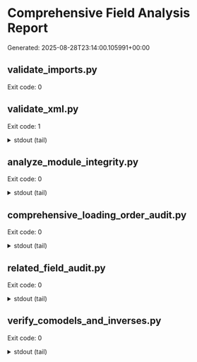 # Comprehensive Field Analysis Report

Generated: 2025-08-28T23:14:00.105991+00:00

## validate_imports.py

Exit code: 0

## validate_xml.py

Exit code: 1

<details><summary>stdout (tail)</summary>

OK [stdlib]: /Users/johncope/Documents/ssh-git-github.com-odoo-odoo.git-18.0/records_management/report/wizard_template_reports.xml

OK [stdlib]: /Users/johncope/Documents/ssh-git-github.com-odoo-odoo.git-18.0/records_management/report/load_report_templates.xml

OK [stdlib]: /Users/johncope/Documents/ssh-git-github.com-odoo-odoo.git-18.0/records_management/report/paper_bale_weigh_wizard_reports.xml

OK [stdlib]: /Users/johncope/Documents/ssh-git-github.com-odoo-odoo.git-18.0/records_management/report/naid_certificate_reports.xml

OK [stdlib]: /Users/johncope/Documents/ssh-git-github.com-odoo-odoo.git-18.0/records_management/report/records_digital_scan_reports.xml

OK [stdlib]: /Users/johncope/Documents/ssh-git-github.com-odoo-odoo.git-18.0/records_management/report/records_management_bale_reports.xml

OK [stdlib]: /Users/johncope/Documents/ssh-git-github.com-odoo-odoo.git-18.0/records_management/report/paper_bale_weigh_wizard_report.xml

OK [stdlib]: /Users/johncope/Documents/ssh-git-github.com-odoo-odoo.git-18.0/records_management/report/customer_inventory_reports.xml

OK [stdlib]: /Users/johncope/Documents/ssh-git-github.com-odoo-odoo.git-18.0/records_management/report/records_container_type_converter_reports.xml

OK [stdlib]: /Users/johncope/Documents/ssh-git-github.com-odoo-odoo.git-18.0/records_management/report/records_advanced_billing_period_reports.xml

OK [stdlib]: /Users/johncope/Documents/ssh-git-github.com-odoo-odoo.git-18.0/records_management/report/res_partner_key_restriction_reports.xml

OK [stdlib]: /Users/johncope/Documents/ssh-git-github.com-odoo-odoo.git-18.0/records_management/report/signed_document_reports.xml

OK [stdlib]: /Users/johncope/Documents/ssh-git-github.com-odoo-odoo.git-18.0/records_management/report/records_tag_reports.xml

OK [stdlib]: /Users/johncope/Documents/ssh-git-github.com-odoo-odoo.git-18.0/records_management/report/records_user_invitation_wizard_reports.xml

OK [stdlib]: /Users/johncope/Documents/ssh-git-github.com-odoo-odoo.git-18.0/records_management/report/stock_lot_attribute_reports.xml

OK [stdlib]: /Users/johncope/Documents/ssh-git-github.com-odoo-odoo.git-18.0/records_management/report/work_order_shredding_reports.xml

OK [stdlib]: /Users/johncope/Documents/ssh-git-github.com-odoo-odoo.git-18.0/records_management/report/bin_key_reports.xml

OK [stdlib]: /Users/johncope/Documents/ssh-git-github.com-odoo-odoo.git-18.0/records_management/report/maintenance_request_report.xml

OK [stdlib]: /Users/johncope/Documents/ssh-git-github.com-odoo-odoo.git-18.0/records_management/report/scrm_records_management_reports.xml

OK [stdlib]: /Users/johncope/Documents/ssh-git-github.com-odoo-odoo.git-18.0/records_management/report/container_destruction_work_order_reports.xml

OK [stdlib]: /Users/johncope/Documents/ssh-git-github.com-odoo-odoo.git-18.0/records_management/report/res_config_settings_reports.xml

OK [stdlib]: /Users/johncope/Documents/ssh-git-github.com-odoo-odoo.git-18.0/records_management/report/shredding_bin_reports.xml

OK [stdlib]: /Users/johncope/Documents/ssh-git-github.com-odoo-odoo.git-18.0/records_management/report/file_retrieval_item_reports.xml

OK [stdlib]: /Users/johncope/Documents/ssh-git-github.com-odoo-odoo.git-18.0/records_management/report/naid_compliance_action_plan_reports.xml

OK [stdlib]: /Users/johncope/Documents/ssh-git-github.com-odoo-odoo.git-18.0/records_management/report/portal_feedback_escalation_reports.xml

OK [stdlib]: /Users/johncope/Documents/ssh-git-github.com-odoo-odoo.git-18.0/records_management/report/paper_load_shipment_reports.xml

OK [stdlib]: /Users/johncope/Documents/ssh-git-github.com-odoo-odoo.git-18.0/records_management/report/signed_document_audit_reports.xml

OK [stdlib]: /Users/johncope/Documents/ssh-git-github.com-odoo-odoo.git-18.0/records_management/report/processing_log_reports.xml

OK [stdlib]: /Users/johncope/Documents/ssh-git-github.com-odoo-odoo.git-18.0/records_management/report/records_container_reports.xml

OK [stdlib]: /Users/johncope/Documents/ssh-git-github.com-odoo-odoo.git-18.0/records_management/report/system_flowchart_wizard_reports.xml

OK [stdlib]: /Users/johncope/Documents/ssh-git-github.com-odoo-odoo.git-18.0/records_management/report/rm_module_configurator_reports.xml

OK [stdlib]: /Users/johncope/Documents/ssh-git-github.com-odoo-odoo.git-18.0/records_management/report/pickup_request_item_reports.xml

OK [stdlib]: /Users/johncope/Documents/ssh-git-github.com-odoo-odoo.git-18.0/records_management/report/records_retention_policy_reports.xml

OK [stdlib]: /Users/johncope/Documents/ssh-git-github.com-odoo-odoo.git-18.0/records_management/report/shredding_inventory_batch_reports.xml

OK [stdlib]: /Users/johncope/Documents/ssh-git-github.com-odoo-odoo.git-18.0/records_management/report/records_billing_contact_role_report.xml

OK [stdlib]: /Users/johncope/Documents/ssh-git-github.com-odoo-odoo.git-18.0/records_management/report/shredding_hard_drive_reports.xml

OK [stdlib]: /Users/johncope/Documents/ssh-git-github.com-odoo-odoo.git-18.0/records_management/report/approval_history_reports.xml

OK [stdlib]: /Users/johncope/Documents/ssh-git-github.com-odoo-odoo.git-18.0/records_management/report/photo_reports.xml

OK [stdlib]: /Users/johncope/Documents/ssh-git-github.com-odoo-odoo.git-18.0/records_management/report/portal_audit_reports.xml

OK [stdlib]: /Users/johncope/Documents/ssh-git-github.com-odoo-odoo.git-18.0/records_management/report/barcode_product_reports.xml

OK [stdlib]: /Users/johncope/Documents/ssh-git-github.com-odoo-odoo.git-18.0/records_management/report/destruction_certificate_reports.xml

OK [stdlib]: /Users/johncope/Documents/ssh-git-github.com-odoo-odoo.git-18.0/records_management/report/container_content_report.xml

OK [stdlib]: /Users/johncope/Documents/ssh-git-github.com-odoo-odoo.git-18.0/records_management/report/product_product_reports.xml

OK [stdlib]: /Users/johncope/Documents/ssh-git-github.com-odoo-odoo.git-18.0/records_management/report/custom_box_volume_calculator_reports.xml

OK [stdlib]: /Users/johncope/Documents/ssh-git-github.com-odoo-odoo.git-18.0/records_management/report/shredding_service_log_reports.xml

OK [stdlib]: /Users/johncope/Documents/ssh-git-github.com-odoo-odoo.git-18.0/records_management/report/shred_bin_reports.xml

OK [stdlib]: /Users/johncope/Documents/ssh-git-github.com-odoo-odoo.git-18.0/records_management/report/maintenance_team_report.xml

OK [stdlib]: /Users/johncope/Documents/ssh-git-github.com-odoo-odoo.git-18.0/records_management/report/naid_audit_log_reports.xml

OK [stdlib]: /Users/johncope/Documents/ssh-git-github.com-odoo-odoo.git-18.0/records_management/report/records_audit_log_reports.xml

OK [stdlib]: /Users/johncope/Documents/ssh-git-github.com-odoo-odoo.git-18.0/records_management_fsm/views/fsm_task_views.xml

</details>

## analyze_module_integrity.py

Exit code: 0

<details><summary>stdout (tail)</summary>

Starting Records Management Module Integrity Analysis...

==================================================

1. Analyzing Python models...

   Found 0 models.

2. Analyzing XML views, reports, security, and actions...

3. Analyzing relational and related fields (with load order checks)...



==================================================

Analysis Complete. Potential Issues Found:

==================================================

🎉 No obvious causes of KeyError found in models, views, or relational fields.



Scan Summary:

- Models Analyzed: 0

- Potential Issues Detected: 0

==================================================

Note: This is a static analysis and may not catch all runtime KeyErrors, but it now checks related fields.

</details>

## comprehensive_loading_order_audit.py

Exit code: 0

<details><summary>stdout (tail)</summary>

❌ Model 'product.product' referenced but not defined:

   • unlock_service_part.py:23 (Many2one\([\'"]([^\'"]+)[\'"])

   • records_usage_tracking.py:47 (Many2one\([\'"]([^\'"]+)[\'"])

   • product_container_type.py:17 (Many2one\([\'"]([^\'"]+)[\'"])

   • ... and 2 more references



❌ Model 'product.category' referenced but not defined:

   • unlock_service_part.py:24 (Many2one\([\'"]([^\'"]+)[\'"])



❌ Model 'uom.uom' referenced but not defined:

   • unlock_service_part.py:25 (Many2one\([\'"]([^\'"]+)[\'"])

   • naid_certificate_item.py:10 (Many2one\([\'"]([^\'"]+)[\'"])

   • records_container_line.py:13 (Many2one\([\'"]([^\'"]+)[\'"])

   • ... and 2 more references



📊 Found 7 model inheritance relationships



✅ All inheritance relationships are valid



📊 Found 46 domain references with field access

⚠️  Domain field references (may need validation):

   • route_optimizer.py:85 - stage_id.is_closed

   • records_container.py:53 - , tracking=True)

    location_id = fields.Many2one(

   • records_container.py:54 - )

    container_type_id = fields.Many2one(

   • advanced_billing_profile.py:56 - )



    # Status and computed fields

    state = fields.Selection([

        (

   • unlock_service_part.py:23 - )

    product_category_id = fields.Many2one(

   • ... and 41 more domain references



🚨 SECURITY ISSUES: 37 models missing security access rules:

   ❌  -  (in document_search_attempt.py)

   ❌ res.currency (in bin_issue_record.py)

   ❌ res.company (in full_customization_name.py)

   ❌ project.task (in bin_issue_record.py)

   ❌ [%s] %s (in records_tag.py)

   ❌ ... and 32 more models



================================================================================

AUDIT SUMMARY

================================================================================

📊 Total models: 261

📊 Total field references: 134

🚨 Critical issues found: 40

⚠️  Issues found that may cause loading order problems

</details>

## related_field_audit.py

Exit code: 0

<details><summary>stdout (tail)</summary>

billing_profile_id (unknown):

  ✅ OK: partner_id = related='billing_profile_id.partner_id'

  ✅ OK: company_id = related='billing_profile_id.company_id'



target_model_id (unknown):

  ✅ OK: target_model = related='target_model_id.model'



target_field_id (unknown):

  ✅ OK: target_field = related='target_field_id.name'



records_destruction_id (unknown):

  ✅ OK: partner_id = related='records_destruction_id.partner_id'

  ✅ OK: naid_certificate_id = related='records_destruction_id.certificate_id'



attribute_id (unknown):

  ✅ OK: attribute_type = related='attribute_id.attribute_type'



split_id (payment.split):

  ✅ OK: currency_id = related='split_id.currency_id'

  ✅ OK: currency_id = related='split_id.currency_id'



journal_id (unknown):

  ✅ OK: currency_id = related='journal_id.currency_id'

  ✅ OK: currency_id = related='journal_id.currency_id'



job_id (records.destruction.job):

  ✅ OK: destruction_date = related='job_id.destruction_date'

  ✅ OK: state = related='job_id.state'

  ✅ OK: user_id = related='job_id.user_id'

  ✅ OK: company_id = related='job_id.company_id'

  ✅ OK: destruction_date = related='job_id.destruction_date'

  ✅ OK: company_id = related='job_id.company_id'



move_id (stock.move):

  ✅ OK: picking_id = related='move_id.picking_id'

  ✅ OK: picking_id = related='move_id.picking_id'



report_id (customer.inventory.report):

  ✅ OK: partner_id = related='report_id.partner_id'

  ✅ OK: report_date = related='report_id.report_date'



document_type_id (unknown):

  ✅ OK: document_type = related='document_type_id.name'

  ✅ OK: document_type = related='document_type_id.name'



================================================================================

SUMMARY: Found 0 potential issues in 219 related fields

================================================================================



No issues found! All related fields appear correct.

</details>

## verify_comodels_and_inverses.py

Exit code: 0

<details><summary>stdout (tail)</summary>

=== Comodels & Inverses Audit ===

Scanned models dir: records_management/models



No unknown comodels detected.



No missing inverses detected for local comodels.

</details>

